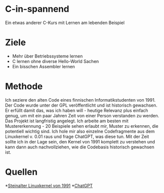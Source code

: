 # C-in-spannend
Ein etwas anderer C-Kurs mit Lernen am lebenden Beispiel

# Ziele

* Mehr &uuml;ber Betriebssysteme lernen
* C lernen ohne diverse Hello-World Sachen
* Ein bisschen Assembler lernen

# Methode

Ich seziere den alten Code eines finnischen Informatikstudenten von 1991. Der Code wurde unter der GPL ver&ouml;ffentlicht und ist historisch gewachsen. Er erf&uuml;llt damit das, was ich haben will - heutige Relevanz plus einfach genug, um mit ein paar Jahren Zeit von einer Person verstanden zu werden.
Das Projekt ist langfristig angelegt. Ich arbeite am besten mit Mustererkennung - 20 Beispiele sehen erlaubt mir, Muster zu erkennen, die potentiell wichtig sind. Ich hole mir also einzelne Codefragmente aus dem Linuxkernel v. 0.01 raus und frage ChatGPT, was diese tun. Mit der Zeit sollte ich in der Lage sein, den Kernel von 1991 komplett zu verstehen und kann dann auch nachvollziehen, wie die Codebasis historisch gewachsen ist.

# Quellen

*[Steinalter Linuxkernel von 1991](https://www.kernel.org/pub/linux/kernel/Historic/)
*[ChatGPT](chat.openai.com)
